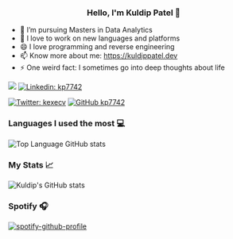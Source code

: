### <center>Hello, I'm Kuldip Patel 👋</center>

* 🔭  I’m pursuing Masters in Data Analytics
* 🌱  I love to work on new languages and platforms
* 😄  I love programming and reverse engineering
* 📫  Know more about me: https://kuldippatel.dev
* ⚡  One weird fact: I sometimes go into deep thoughts about life

![](https://komarev.com/ghpvc/?username=kp7742&color=brightgreen&style=flat)
[![Linkedin: kp7742](https://img.shields.io/badge/-kp7742-blue?style=flat-square&logo=Linkedin&logoColor=white&link=https://www.linkedin.com/in/kp7742/)](https://www.linkedin.com/in/kp7742/)

[![Twitter: kexecv](https://img.shields.io/twitter/follow/kexecv?style=social)](https://twitter.com/kexecv)
[![GitHub kp7742](https://img.shields.io/github/followers/kp7742?label=follow&style=social)](https://github.com/kp7742)

### Languages I used the most 💻
![Top Language GitHub stats](https://github-readme-stats.vercel.app/api/top-langs/?username=kp7742&layout=compact&theme=radical&langs_count=6)

### My Stats 📈
![Kuldip's GitHub stats](https://github-readme-stats.vercel.app/api?username=kp7742&count_private=true&show_icons=true&theme=radical)

### Spotify 🎧
[![spotify-github-profile](https://spotify-github-profile.vercel.app/api/view?uid=31aq7r2uvcshaouafjngsyvmrjee&cover_image=true&theme=default&bar_color_cover=true)](https://spotify-github-profile.vercel.app/api/view?uid=31aq7r2uvcshaouafjngsyvmrjee&redirect=true)
